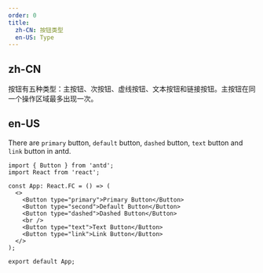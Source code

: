 ```yaml
---
order: 0
title:
  zh-CN: 按钮类型
  en-US: Type
---
```


## zh-CN

按钮有五种类型：主按钮、次按钮、虚线按钮、文本按钮和链接按钮。主按钮在同一个操作区域最多出现一次。

## en-US

There are `primary` button, `default` button, `dashed` button, `text` button and `link` button in antd.

```tsx
import { Button } from 'antd';
import React from 'react';

const App: React.FC = () => (
  <>
    <Button type="primary">Primary Button</Button>
    <Button type="second">Default Button</Button>
    <Button type="dashed">Dashed Button</Button>
    <br />
    <Button type="text">Text Button</Button>
    <Button type="link">Link Button</Button>
  </>
);

export default App;
```
